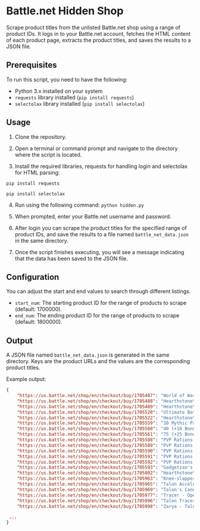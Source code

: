 # Battle.net Hidden Shop 

Scrape product titles from the unlisted Battle.net shop using a range of product IDs. It logs in to your Battle.net account, fetches the HTML content of each product page, extracts the product titles, and saves the results to a JSON file.

## Prerequisites

To run this script, you need to have the following:

- Python 3.x installed on your system
- `requests` library installed (`pip install requests`)
- `selectolax` library installed (`pip install selectolax`)

## Usage

1. Clone the repository.

2. Open a terminal or command prompt and navigate to the directory where the script is located.

3. Install the required libraries, requests for handling login and selectolax for HTML parsing:

`pip install requests`

`pip install selectolax`

4. Run using the following command:
`python hidden.py`

5. When prompted, enter your Battle.net username and password.

6. After login you can scrape the product titles for the specified range of product IDs, and save the results to a file named `battle_net_data.json` in the same directory.

7. Once the script finishes executing, you will see a message indicating that the data has been saved to the JSON file.

## Configuration

You can adjust the start and end values to search through different listings.

- `start_num`: The starting product ID for the range of products to scrape (default: 1700000).
- `end_num`: The ending product ID for the range of products to scrape (default: 1800000).

## Output

A JSON file named `battle_net_data.json` is generated in the same directory. Keys are the product URLs and the values are the corresponding product titles.

Example output:
```json
{
    "https://us.battle.net/shop/en/checkout/buy/1705487": "World of Warcraft\u00ae: Lunar Pack",
    "https://us.battle.net/shop/en/checkout/buy/1705488": "Hearthstone\u00ae: Whizbang's Catch-Up Starter Bundle",
    "https://us.battle.net/shop/en/checkout/buy/1705489": "Hearthstone\u00ae: Whizbang's Catch-Up Starter Bundle",
    "https://us.battle.net/shop/en/checkout/buy/1705520": "Ultimate Battle Pass Bundle: Season 10",
    "https://us.battle.net/shop/en/checkout/buy/1705522": "Hearthstone\u00ae: Whizbang's Catch-Up Starter Bundle",
    "https://us.battle.net/shop/en/checkout/buy/1705559": "10 Mythic Prisms",
    "https://us.battle.net/shop/en/checkout/buy/1705560": "40 (+10 Bonus) Mythic Prisms",
    "https://us.battle.net/shop/en/checkout/buy/1705561": "75 (+25 Bonus) Mythic Prisms",
    "https://us.battle.net/shop/en/checkout/buy/1705588": "PVP Rations - Undead",
    "https://us.battle.net/shop/en/checkout/buy/1705589": "PvP Rations - Horde",
    "https://us.battle.net/shop/en/checkout/buy/1705590": "PVP Rations - Blackrock",
    "https://us.battle.net/shop/en/checkout/buy/1705591": "PVP Rations - Beast",
    "https://us.battle.net/shop/en/checkout/buy/1705592": "PVP Rations - Alliance",
    "https://us.battle.net/shop/en/checkout/buy/1705593": "Gadgetzan's Grandeur",
    "https://us.battle.net/shop/en/checkout/buy/1705802": "Hearthstone\u00ae: Darkmoon Races Golden Mini-Set",
    "https://us.battle.net/shop/en/checkout/buy/1705963": "Knee-slapper",
    "https://us.battle.net/shop/en/checkout/buy/1705965": "Talon Accelerator",
    "https://us.battle.net/shop/en/checkout/buy/1705969": "Talon's Cannon",
    "https://us.battle.net/shop/en/checkout/buy/1705977": "Tracer - Operative Oxton",
    "https://us.battle.net/shop/en/checkout/buy/1705996": "Talon Tracer",
    "https://us.battle.net/shop/en/checkout/buy/1705998": "Zarya - Talon",

 ...
}

